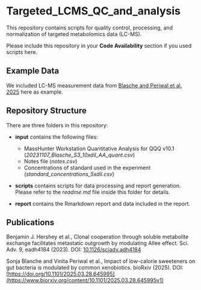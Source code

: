# Targeted_LCMS_QC_and_analysis

This repository contains scripts for quality control, processing, and normalization of targeted metabolomics data (LC-MS).

Please include this repository in your __Code Availability__ section if you used scripts here.

## Example Data

We included LC-MS measurement data from [Blasche and Periwal et al. 2025](https://www.biorxiv.org/content/10.1101/2025.03.28.645995v1) here as example.

## Repository Structure

There are three folders in this repository:
- __input__ contains the following files:
	- MassHunter Workstation Quantitative Analysis for QQQ v10.1 (_20231107_Blasche_S3_10xdil_AA_quant.csv_)
	- Notes file (_notes.csv_) 
	- Concentrations of standard used in the experiment (_standard_concentrations_5xdil.csv_)

- __scripts__ contains scripts for data processing and report generation. Please refer to the _readme.md_ file inside this folder for details.

- __report__ contains the Rmarkdown report and data included in the report. 

## Publications

Benjamin J. Hershey et al., Clonal cooperation through soluble metabolite exchange facilitates metastatic outgrowth by modulating Allee effect. Sci. Adv. 9, eadh4184 (2023). DOI: [10.1126/sciadv.adh4184](https://www.science.org/doi/full/10.1126/sciadv.adh4184)

Sonja Blanche and Vinita Periwal et al., Impact of low-calorie sweeteners on gut bacteria is modulated by common xenobiotics.  bioRxiv (2025). DOI: [https://doi.org/10.1101/2025.03.28.645995](https://www.biorxiv.org/content/10.1101/2025.03.28.645995v1)
